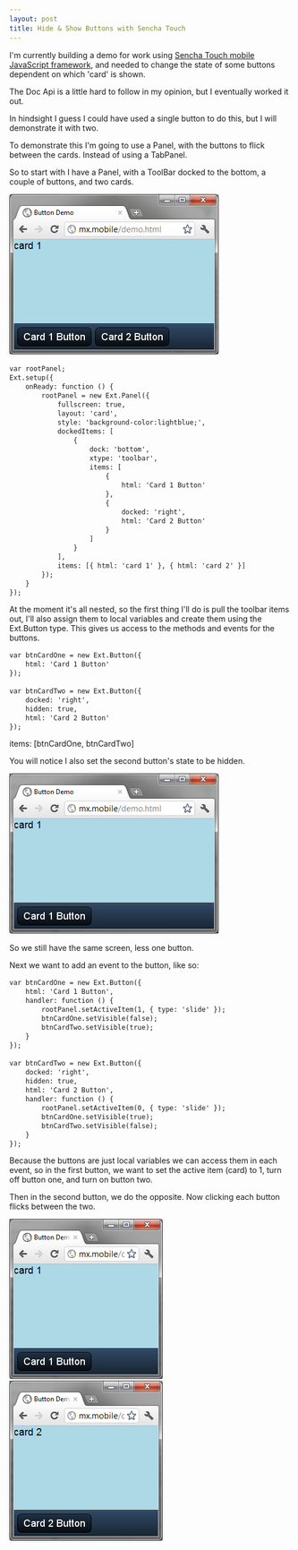 ```yaml
---
layout: post
title: Hide & Show Buttons with Sencha Touch
---
```


I'm currently building a demo for work using [Sencha Touch mobile JavaScript framework](http://www.sencha.com/products/touch/), and needed to change the state of some buttons dependent on which 'card' is shown.

The Doc Api is a little hard to follow in my opinion, but I eventually worked it out.

In hindsight I guess I could have used a single button to do this, but I will demonstrate it with two.

To demonstrate this I'm going to use a Panel, with the buttons to flick between the cards. Instead of using a TabPanel.

So to start with I have a Panel, with a ToolBar docked to the bottom, a couple of buttons, and two cards.

![](/images/sencha-1.png)

    var rootPanel;
    Ext.setup({
        onReady: function () {
            rootPanel = new Ext.Panel({
                fullscreen: true,
                layout: 'card',
                style: 'background-color:lightblue;',
                dockedItems: [
                    {
                        dock: 'bottom',
                        xtype: 'toolbar',
                        items: [
                            {
                                html: 'Card 1 Button'
                            },
                            {
                                docked: 'right',
                                html: 'Card 2 Button'
                            }
                        ]
                    }
                ],
                items: [{ html: 'card 1' }, { html: 'card 2' }]
            });
        }
    });

At the moment it's all nested, so the first thing I'll do is pull the toolbar items out, I'll also assign them to local variables and create them using the Ext.Button type. This gives us access to the methods and events for the buttons.

    var btnCardOne = new Ext.Button({
        html: 'Card 1 Button'
    });
    
    var btnCardTwo = new Ext.Button({
        docked: 'right',
        hidden: true,
        html: 'Card 2 Button'
    });

items: [btnCardOne, btnCardTwo]
 

You will notice I also set the second button's state to be hidden.

![](/images/sencha-2.png)

So we still have the same screen, less one button.

Next we want to add an event to the button, like so:

    var btnCardOne = new Ext.Button({
        html: 'Card 1 Button',
        handler: function () {
            rootPanel.setActiveItem(1, { type: 'slide' });
            btnCardOne.setVisible(false);
            btnCardTwo.setVisible(true);
        }
    });

    var btnCardTwo = new Ext.Button({
        docked: 'right',
        hidden: true,
        html: 'Card 2 Button',
        handler: function () {
            rootPanel.setActiveItem(0, { type: 'slide' });
            btnCardOne.setVisible(true);
            btnCardTwo.setVisible(false);
        }
    });

Because the buttons are just local variables we can access them in each event, so in the first button, we want to set the active item (card) to 1, turn off button one, and turn on button two.

Then in the second button, we do the opposite. Now clicking each button flicks between the two.

![](/images/sencha-3.png) ![](/images/sencha-4.png)

